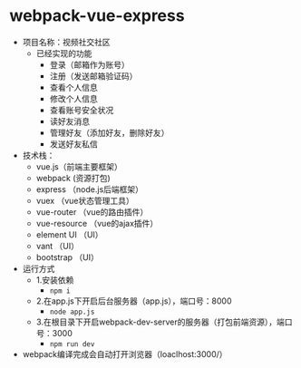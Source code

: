 # webpack-vue-express
- 项目名称：视频社交社区
  - 已经实现的功能
    - 登录（邮箱作为账号）
    - 注册（发送邮箱验证码）
    - 查看个人信息
    - 修改个人信息
    - 查看账号安全状况
    - 读好友消息
    - 管理好友（添加好友，删除好友）
    - 发送好友私信
- 技术栈：
  - vue.js（前端主要框架）
  - webpack (资源打包)
  - express （node.js后端框架）
  - vuex （vue状态管理工具）
  - vue-router （vue的路由插件）
  - vue-resource （vue的ajax插件）
  - element UI （UI）
  - vant （UI）
  - bootstrap （UI）
- 运行方式
  - 1.安装依赖
    - ```npm i  ```
  - 2.在app.js下开启后台服务器（app.js），端口号：8000
    - ```node app.js ```
  - 3.在根目录下开启webpack-dev-server的服务器（打包前端资源），端口号：3000
    - ```npm run dev ```
- webpack编译完成会自动打开浏览器（loaclhost:3000/）
    
  
    
